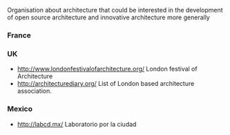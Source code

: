 Organisation about architecture that could be interested in the development of open source architecture and innovative architecture more generally

### France 


### UK 

* http://www.londonfestivalofarchitecture.org/ London festival of Architecture
* http://architecturediary.org/ List of London based architecture association.

### Mexico 

* http://labcd.mx/ Laboratorio por la ciudad
